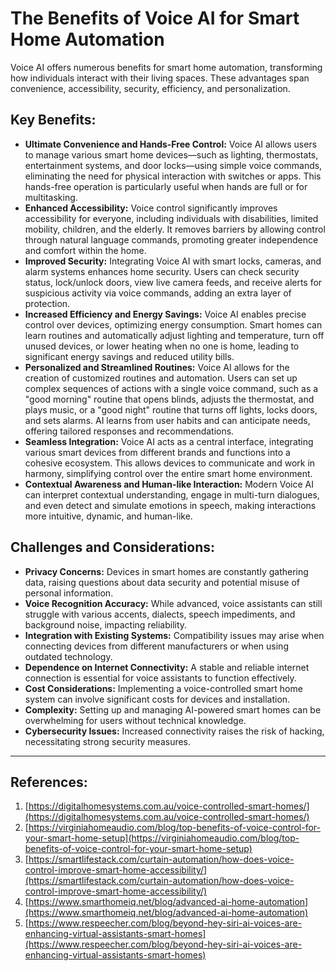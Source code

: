 # The Benefits of Voice AI for Smart Home Automation

Voice AI offers numerous benefits for smart home automation, transforming how individuals interact with their living spaces. These advantages span convenience, accessibility, security, efficiency, and personalization.

## Key Benefits:

*   **Ultimate Convenience and Hands-Free Control:** Voice AI allows users to manage various smart home devices—such as lighting, thermostats, entertainment systems, and door locks—using simple voice commands, eliminating the need for physical interaction with switches or apps. This hands-free operation is particularly useful when hands are full or for multitasking.
*   **Enhanced Accessibility:** Voice control significantly improves accessibility for everyone, including individuals with disabilities, limited mobility, children, and the elderly. It removes barriers by allowing control through natural language commands, promoting greater independence and comfort within the home.
*   **Improved Security:** Integrating Voice AI with smart locks, cameras, and alarm systems enhances home security. Users can check security status, lock/unlock doors, view live camera feeds, and receive alerts for suspicious activity via voice commands, adding an extra layer of protection.
*   **Increased Efficiency and Energy Savings:** Voice AI enables precise control over devices, optimizing energy consumption. Smart homes can learn routines and automatically adjust lighting and temperature, turn off unused devices, or lower heating when no one is home, leading to significant energy savings and reduced utility bills.
*   **Personalized and Streamlined Routines:** Voice AI allows for the creation of customized routines and automation. Users can set up complex sequences of actions with a single voice command, such as a "good morning" routine that opens blinds, adjusts the thermostat, and plays music, or a "good night" routine that turns off lights, locks doors, and sets alarms. AI learns from user habits and can anticipate needs, offering tailored responses and recommendations.
*   **Seamless Integration:** Voice AI acts as a central interface, integrating various smart devices from different brands and functions into a cohesive ecosystem. This allows devices to communicate and work in harmony, simplifying control over the entire smart home environment.
*   **Contextual Awareness and Human-like Interaction:** Modern Voice AI can interpret contextual understanding, engage in multi-turn dialogues, and even detect and simulate emotions in speech, making interactions more intuitive, dynamic, and human-like.

## Challenges and Considerations:

*   **Privacy Concerns:** Devices in smart homes are constantly gathering data, raising questions about data security and potential misuse of personal information.
*   **Voice Recognition Accuracy:** While advanced, voice assistants can still struggle with various accents, dialects, speech impediments, and background noise, impacting reliability.
*   **Integration with Existing Systems:** Compatibility issues may arise when connecting devices from different manufacturers or when using outdated technology.
*   **Dependence on Internet Connectivity:** A stable and reliable internet connection is essential for voice assistants to function effectively.
*   **Cost Considerations:** Implementing a voice-controlled smart home system can involve significant costs for devices and installation.
*   **Complexity:** Setting up and managing AI-powered smart homes can be overwhelming for users without technical knowledge.
*   **Cybersecurity Issues:** Increased connectivity raises the risk of hacking, necessitating strong security measures.

---
## References:

1.  [https://digitalhomesystems.com.au/voice-controlled-smart-homes/](https://digitalhomesystems.com.au/voice-controlled-smart-homes/)
2.  [https://virginiahomeaudio.com/blog/top-benefits-of-voice-control-for-your-smart-home-setup](https://virginiahomeaudio.com/blog/top-benefits-of-voice-control-for-your-smart-home-setup)
3.  [https://smartlifestack.com/curtain-automation/how-does-voice-control-improve-smart-home-accessibility/](https://smartlifestack.com/curtain-automation/how-does-voice-control-improve-smart-home-accessibility/)
4.  [https://www.smarthomeiq.net/blog/advanced-ai-home-automation](https://www.smarthomeiq.net/blog/advanced-ai-home-automation)
5.  [https://www.respeecher.com/blog/beyond-hey-siri-ai-voices-are-enhancing-virtual-assistants-smart-homes](https://www.respeecher.com/blog/beyond-hey-siri-ai-voices-are-enhancing-virtual-assistants-smart-homes)